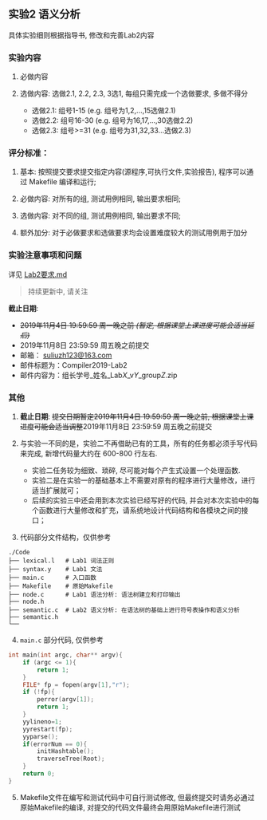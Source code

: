 ## 实验2 语义分析

具体实验细则根据指导书, 修改和完善Lab2内容

### 实验内容
1. 必做内容

2. 选做内容: 选做2.1, 2.2, 2.3, 3选1, 每组只需完成一个选做要求, 多做不得分
    - 选做2.1: 组号1-15 (e.g. 组号为1,2,...,15选做2.1)
    - 选做2.2: 组号16-30 (e.g. 组号为16,17,...,30选做2.2)
    - 选做2.3: 组号>=31 (e.g. 组号为31,32,33...选做2.3)

### 评分标准：

1. 基本: 按照提交要求提交指定内容(源程序,可执行文件,实验报告), 程序可以通过 Makefile 编译和运行;

2. 必做内容: 对所有的组, 测试用例相同, 输出要求相同;

3. 选做内容: 对不同的组, 测试用例相同, 输出要求不同;

4. 额外加分: 对于必做要求和选做要求均会设置难度较大的测试用例用于加分


### 实验注意事项和问题

详见 [Lab2要求.md](Lab2要求.md)

> 持续更新中, 请关注


**截止日期**:
- ~~2019年11月4日 19:59:59 周一晚之前 *(暂定, 根据课堂上课进度可能会适当延后)*~~
- 2019年11月8日 23:59:59 周五晚之前提交
- 邮箱： suliuzh123@163.com
- 邮件标题为：Compiler2019-Lab2
- 邮件内容为：组长学号_姓名_Lab*X*_v*Y*_group*Z*.zip



### 其他

1. **截止日期**: ~~提交日期暂定2019年11月4日 19:59:59 周一晚之前, 根据课堂上课进度可能会适当调整~~2019年11月8日 23:59:59 周五晚之前提交

2. 与实验一不同的是，实验二不再借助已有的工具，所有的任务都必须手写代码来完成, 新增代码量大约在 600-800 行左右.
    - 实验二任务较为细致、琐碎, 尽可能对每个产生式设置一个处理函数.
    - 实验二是在实验一的基础基本上不需要对原有的程序进行大量修改，进行适当扩展就可；
    - 后续的实验三中还会用到本次实验已经写好的代码, 并会对本次实验中的每个函数进行大量修改和扩充，请系统地设计代码结构和各模块之间的接口；

3. 代码部分文件结构，仅供参考
```
./Code
├── lexical.l   # Lab1 词法正则
├── syntax.y    # Lab1 文法
├── main.c      # 入口函数
├── Makefile    # 原始Makefile
├── node.c      # Lab1 语法分析: 语法树建立和打印输出
├── node.h
├── semantic.c  # Lab2 语义分析: 在语法树的基础上进行符号表操作和语义分析
├── semantic.h
└──
```

4. `main.c` 部分代码, 仅供参考
```c
int main(int argc, char** argv){
    if (argc <= 1){
        return 1;
    }
    FILE* fp = fopen(argv[1],"r");
    if (!fp){
        perror(argv[1]);
        return 1;
    }
    yylineno=1;
    yyrestart(fp);
    yyparse();
    if(errorNum == 0){
        initHashtable();
        traverseTree(Root);
    }
    return 0;
}
```

5. Makefile文件在编写和测试代码中可自行测试修改, 但最终提交时请务必通过原始Makefile的编译, 对提交的代码文件最终会用原始Makefile进行测试




